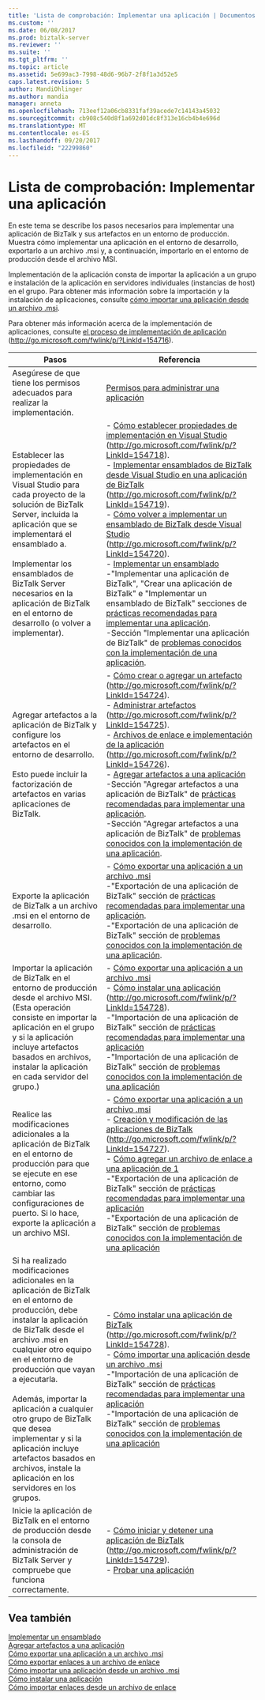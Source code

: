 ```yaml
---
title: 'Lista de comprobación: Implementar una aplicación | Documentos de Microsoft'
ms.custom: ''
ms.date: 06/08/2017
ms.prod: biztalk-server
ms.reviewer: ''
ms.suite: ''
ms.tgt_pltfrm: ''
ms.topic: article
ms.assetid: 5e699ac3-7998-48d6-96b7-2f8f1a3d52e5
caps.latest.revision: 5
author: MandiOhlinger
ms.author: mandia
manager: anneta
ms.openlocfilehash: 713eef12a06cb8331faf39acede7c14143a45032
ms.sourcegitcommit: cb908c540d8f1a692d01dc8f313e16cb4b4e696d
ms.translationtype: MT
ms.contentlocale: es-ES
ms.lasthandoff: 09/20/2017
ms.locfileid: "22299860"
---
```

# <a name="checklist-deploying-an-application"></a>Lista de comprobación: Implementar una aplicación
En este tema se describe los pasos necesarios para implementar una aplicación de BizTalk y sus artefactos en un entorno de producción. Muestra cómo implementar una aplicación en el entorno de desarrollo, exportarlo a un archivo .msi y, a continuación, importarlo en el entorno de producción desde el archivo MSI.  
  
 Implementación de la aplicación consta de importar la aplicación a un grupo e instalación de la aplicación en servidores individuales (instancias de host) en el grupo. Para obtener más información sobre la importación y la instalación de aplicaciones, consulte [cómo importar una aplicación desde un archivo .msi](../technical-guides/how-to-import-an-application-from-an-msi-file.md).  
  
 Para obtener más información acerca de la implementación de aplicaciones, consulte [el proceso de implementación de aplicación](http://go.microsoft.com/fwlink/p/?LinkId=154716) (http://go.microsoft.com/fwlink/p/?LinkId=154716).  
  
|Pasos|Referencia|  
|-----------|---------------|  
|Asegúrese de que tiene los permisos adecuados para realizar la implementación.|[Permisos para administrar una aplicación](../technical-guides/permissions-for-managing-an-application.md)|  
|Establecer las propiedades de implementación en Visual Studio para cada proyecto de la solución de BizTalk Server, incluida la aplicación que se implementará el ensamblado a.<br /><br /> Implementar los ensamblados de BizTalk Server necesarios en la aplicación de BizTalk en el entorno de desarrollo (o volver a implementar).|-   [Cómo establecer propiedades de implementación en Visual Studio](http://go.microsoft.com/fwlink/p/?LinkId=154718) (http://go.microsoft.com/fwlink/p/?LinkId=154718).<br />-   [Implementar ensamblados de BizTalk desde Visual Studio en una aplicación de BizTalk](http://go.microsoft.com/fwlink/p/?LinkId=154719) (http://go.microsoft.com/fwlink/p/?LinkId=154719).<br />-   [Cómo volver a implementar un ensamblado de BizTalk desde Visual Studio](http://go.microsoft.com/fwlink/p/?LinkId=154720) (http://go.microsoft.com/fwlink/p/?LinkId=154720).<br />-   [Implementar un ensamblado](../technical-guides/deploying-an-assembly.md)<br />-"Implementar una aplicación de BizTalk", "Crear una aplicación de BizTalk" e "Implementar un ensamblado de BizTalk" secciones de [prácticas recomendadas para implementar una aplicación](http://msdn.microsoft.com/library/gg634504.aspx).<br />-Sección "Implementar una aplicación de BizTalk" de [problemas conocidos con la implementación de una aplicación](../technical-guides/known-issues-with-deploying-an-application.md).|  
|Agregar artefactos a la aplicación de BizTalk y configure los artefactos en el entorno de desarrollo.<br /><br /> Esto puede incluir la factorización de artefactos en varias aplicaciones de BizTalk.|-   [Cómo crear o agregar un artefacto](http://go.microsoft.com/fwlink/p/?LinkId=154724) (http://go.microsoft.com/fwlink/p/?LinkId=154724).<br />-   [Administrar artefactos](http://go.microsoft.com/fwlink/p/?LinkId=154725) (http://go.microsoft.com/fwlink/p/?LinkId=154725).<br />-   [Archivos de enlace e implementación de la aplicación](http://go.microsoft.com/fwlink/p/?LinkId=154726) (http://go.microsoft.com/fwlink/p/?LinkId=154726).<br />-   [Agregar artefactos a una aplicación](../technical-guides/adding-artifacts-to-an-application.md)<br />-Sección "Agregar artefactos a una aplicación de BizTalk" de [prácticas recomendadas para implementar una aplicación](http://msdn.microsoft.com/library/gg634504.aspx).<br />-Sección "Agregar artefactos a una aplicación de BizTalk" de [problemas conocidos con la implementación de una aplicación](../technical-guides/known-issues-with-deploying-an-application.md).|  
|Exporte la aplicación de BizTalk a un archivo .msi en el entorno de desarrollo.|-   [Cómo exportar una aplicación a un archivo .msi](../technical-guides/how-to-export-an-application-to-an-msi-file.md)<br />-"Exportación de una aplicación de BizTalk" sección de [prácticas recomendadas para implementar una aplicación](http://msdn.microsoft.com/library/gg634504.aspx).<br />-"Exportación de una aplicación de BizTalk" sección de [problemas conocidos con la implementación de una aplicación](../technical-guides/known-issues-with-deploying-an-application.md).|  
|Importar la aplicación de BizTalk en el entorno de producción desde el archivo MSI. (Esta operación consiste en importar la aplicación en el grupo y si la aplicación incluye artefactos basados en archivos, instalar la aplicación en cada servidor del grupo.)|-   [Cómo exportar una aplicación a un archivo .msi](../technical-guides/how-to-export-an-application-to-an-msi-file.md)<br />-   [Cómo instalar una aplicación](http://go.microsoft.com/fwlink/p/?LinkId=154728) (http://go.microsoft.com/fwlink/p/?LinkId=154728).<br />-"Importación de una aplicación de BizTalk" sección de [prácticas recomendadas para implementar una aplicación](http://msdn.microsoft.com/library/gg634504.aspx)<br />-"Importación de una aplicación de BizTalk" sección de [problemas conocidos con la implementación de una aplicación](../technical-guides/known-issues-with-deploying-an-application.md)|  
|Realice las modificaciones adicionales a la aplicación de BizTalk en el entorno de producción para que se ejecute en ese entorno, como cambiar las configuraciones de puerto. Si lo hace, exporte la aplicación a un archivo MSI.|-   [Cómo exportar una aplicación a un archivo .msi](../technical-guides/how-to-export-an-application-to-an-msi-file.md)<br />-   [Creación y modificación de las aplicaciones de BizTalk](http://go.microsoft.com/fwlink/p/?LinkId=154727) (http://go.microsoft.com/fwlink/p/?LinkId=154727).<br />-   [Cómo agregar un archivo de enlace a una aplicación de 1](../technical-guides/how-to-add-a-binding-file-to-an-application1.md)<br />-"Exportación de una aplicación de BizTalk" sección de [prácticas recomendadas para implementar una aplicación](http://msdn.microsoft.com/library/gg634504.aspx)<br />-"Exportación de una aplicación de BizTalk" sección de [problemas conocidos con la implementación de una aplicación](../technical-guides/known-issues-with-deploying-an-application.md)|  
|Si ha realizado modificaciones adicionales en la aplicación de BizTalk en el entorno de producción, debe instalar la aplicación de BizTalk desde el archivo .msi en cualquier otro equipo en el entorno de producción que vayan a ejecutarla.<br /><br /> Además, importar la aplicación a cualquier otro grupo de BizTalk que desea implementar y si la aplicación incluye artefactos basados en archivos, instale la aplicación en los servidores en los grupos.|-   [Cómo instalar una aplicación de BizTalk](http://go.microsoft.com/fwlink/p/?LinkId=154728) (http://go.microsoft.com/fwlink/p/?LinkId=154728).<br />-   [Cómo importar una aplicación desde un archivo .msi](../technical-guides/how-to-import-an-application-from-an-msi-file.md)<br />-"Importación de una aplicación de BizTalk" sección de [prácticas recomendadas para implementar una aplicación](http://msdn.microsoft.com/library/gg634504.aspx)<br />-"Importación de una aplicación de BizTalk" sección de [problemas conocidos con la implementación de una aplicación](../technical-guides/known-issues-with-deploying-an-application.md)|  
|Inicie la aplicación de BizTalk en el entorno de producción desde la consola de administración de BizTalk Server y compruebe que funciona correctamente.|-   [Cómo iniciar y detener una aplicación de BizTalk](http://go.microsoft.com/fwlink/p/?LinkId=154729) (http://go.microsoft.com/fwlink/p/?LinkId=154729).<br />-   [Probar una aplicación](../technical-guides/testing-an-application.md)|  
  
## <a name="see-also"></a>Vea también  
 [Implementar un ensamblado](../technical-guides/deploying-an-assembly.md)   
 [Agregar artefactos a una aplicación](../technical-guides/adding-artifacts-to-an-application.md)   
 [Cómo exportar una aplicación a un archivo .msi](../technical-guides/how-to-export-an-application-to-an-msi-file.md)   
 [Cómo exportar enlaces a un archivo de enlace](../technical-guides/how-to-export-bindings-to-a-binding-file.md)   
 [Cómo importar una aplicación desde un archivo .msi](../technical-guides/how-to-import-an-application-from-an-msi-file.md)   
 [Cómo instalar una aplicación](../technical-guides/how-to-install-an-application.md)   
 [Cómo importar enlaces desde un archivo de enlace](../technical-guides/how-to-import-bindings-from-a-binding-file.md)